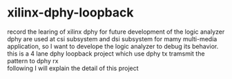 # xilinx-dphy-loopback
record the learing of xilinx dphy for future development of the logic analyzer 
dphy are used at csi subsystem and dsi subsystem for mamy multi-media application, so I want to develope the logic analyzer to debug its behavior.  
this is a 4 lane dphy loopback project which use dphy tx tramsmit the pattern to dphy rx  
following I will explain the detail of this project  

